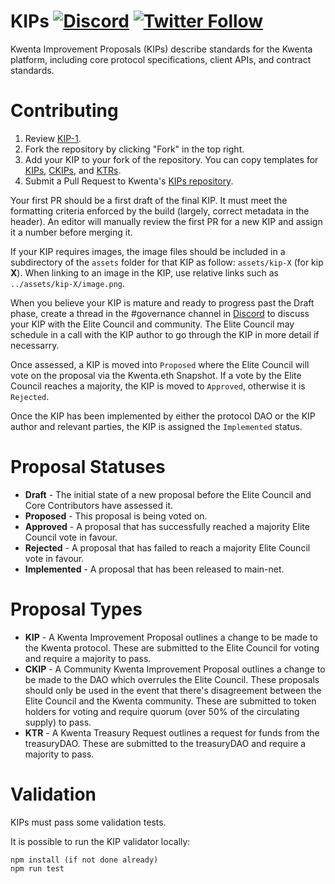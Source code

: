 # KIPs [![Discord](https://img.shields.io/discord/413890591840272394.svg?color=768AD4&label=discord&logo=https%3A%2F%2Fdiscordapp.com%2Fassets%2F8c9701b98ad4372b58f13fd9f65f966e.svg)](https://discord.gg/t7J2qAyeRT) [![Twitter Follow](https://img.shields.io/twitter/follow/kwenta_io?style=social)](https://twitter.com/kwenta_io)

Kwenta Improvement Proposals (KIPs) describe standards for the Kwenta platform, including core protocol specifications, client APIs, and contract standards.

# Contributing

1.  Review [KIP-1](kips/kip-1.md).
2.  Fork the repository by clicking "Fork" in the top right.
3.  Add your KIP to your fork of the repository. You can copy templates for [KIPs](kip-x.md), [CKIPs](kip-x.md), and [KTRs](kip-x.md).
4.  Submit a Pull Request to Kwenta's [KIPs repository](https://github.com/kwenta/KIPs).

Your first PR should be a first draft of the final KIP. It must meet the formatting criteria enforced by the build (largely, correct metadata in the header). An editor will manually review the first PR for a new KIP and assign it a number before merging it.

If your KIP requires images, the image files should be included in a subdirectory of the `assets` folder for that KIP as follow: `assets/kip-X` (for kip **X**). When linking to an image in the KIP, use relative links such as `../assets/kip-X/image.png`.

When you believe your KIP is mature and ready to progress past the Draft phase, create a thread in the #governance channel in [Discord](https://discord.gg/Y32dAVMMwF) to discuss your KIP with the Elite Council and community. The Elite Council may schedule in a call with the KIP author to go through the KIP in more detail if necessarry.

Once assessed, a KIP is moved into `Proposed` where the Elite Council will vote on the proposal via the Kwenta.eth Snapshot. If a vote by the Elite Council reaches a majority, the KIP is moved to `Approved`, otherwise it is `Rejected`.

Once the KIP has been implemented by either the protocol DAO or the KIP author and relevant parties, the KIP is assigned the `Implemented` status.

# Proposal Statuses

- **Draft** - The initial state of a new proposal before the Elite Council and Core Contributors have assessed it.
- **Proposed** - This proposal is being voted on.
- **Approved** - A proposal that has successfully reached a majority Elite Council vote in favour.
- **Rejected** - A proposal that has failed to reach a majority Elite Council vote in favour.
- **Implemented** - A proposal that has been released to main-net.

# Proposal Types

- **KIP** - A Kwenta Improvement Proposal outlines a change to be made to the Kwenta protocol. These are submitted to the Elite Council for voting and require a majority to pass.
- **CKIP** - A Community Kwenta Improvement Proposal outlines a change to be made to the DAO which overrules the Elite Council. These proposals should only be used in the event that there's disagreement between the Elite Council and the Kwenta community. These are submitted to token holders for voting and require quorum (over 50% of the circulating supply) to pass.
- **KTR** - A Kwenta Treasury Request outlines a request for funds from the treasuryDAO. These are submitted to the treasuryDAO and require a majority to pass.

# Validation

KIPs must pass some validation tests.

It is possible to run the KIP validator locally:

```
npm install (if not done already)
npm run test
```
